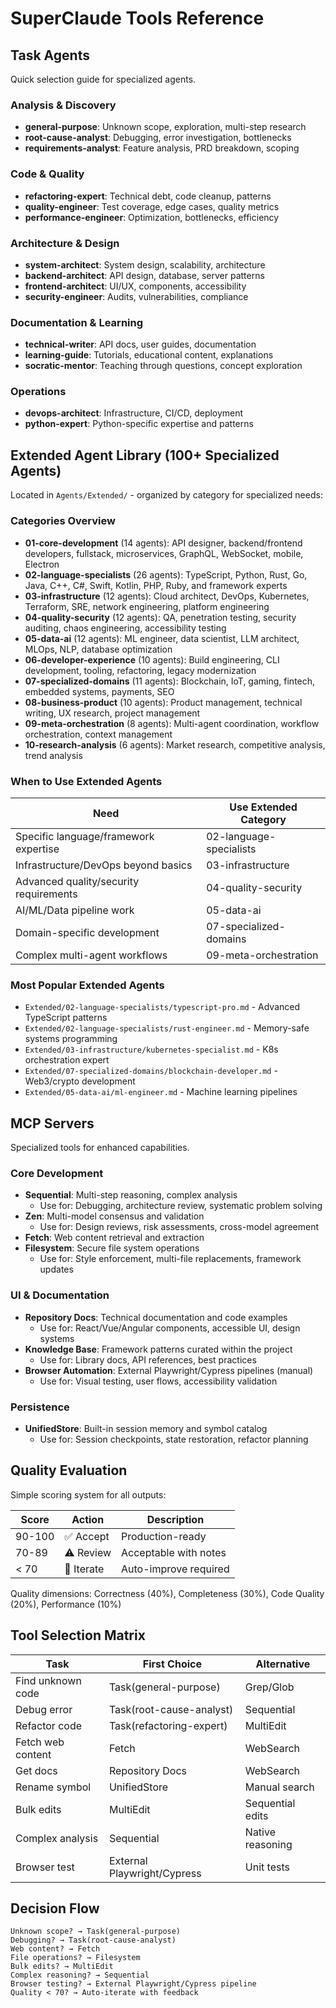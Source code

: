 # SuperClaude Tools Reference

## Task Agents
Quick selection guide for specialized agents.

### Analysis & Discovery
- **general-purpose**: Unknown scope, exploration, multi-step research
- **root-cause-analyst**: Debugging, error investigation, bottlenecks
- **requirements-analyst**: Feature analysis, PRD breakdown, scoping

### Code & Quality
- **refactoring-expert**: Technical debt, code cleanup, patterns
- **quality-engineer**: Test coverage, edge cases, quality metrics
- **performance-engineer**: Optimization, bottlenecks, efficiency

### Architecture & Design
- **system-architect**: System design, scalability, architecture
- **backend-architect**: API design, database, server patterns
- **frontend-architect**: UI/UX, components, accessibility
- **security-engineer**: Audits, vulnerabilities, compliance

### Documentation & Learning
- **technical-writer**: API docs, user guides, documentation
- **learning-guide**: Tutorials, educational content, explanations
- **socratic-mentor**: Teaching through questions, concept exploration

### Operations
- **devops-architect**: Infrastructure, CI/CD, deployment
- **python-expert**: Python-specific expertise and patterns

## Extended Agent Library (100+ Specialized Agents)

Located in `Agents/Extended/` - organized by category for specialized needs:

### Categories Overview
- **01-core-development** (14 agents): API designer, backend/frontend developers, fullstack, microservices, GraphQL, WebSocket, mobile, Electron
- **02-language-specialists** (26 agents): TypeScript, Python, Rust, Go, Java, C++, C#, Swift, Kotlin, PHP, Ruby, and framework experts
- **03-infrastructure** (12 agents): Cloud architect, DevOps, Kubernetes, Terraform, SRE, network engineering, platform engineering
- **04-quality-security** (12 agents): QA, penetration testing, security auditing, chaos engineering, accessibility testing
- **05-data-ai** (12 agents): ML engineer, data scientist, LLM architect, MLOps, NLP, database optimization
- **06-developer-experience** (10 agents): Build engineering, CLI development, tooling, refactoring, legacy modernization
- **07-specialized-domains** (11 agents): Blockchain, IoT, gaming, fintech, embedded systems, payments, SEO
- **08-business-product** (10 agents): Product management, technical writing, UX research, project management
- **09-meta-orchestration** (8 agents): Multi-agent coordination, workflow orchestration, context management
- **10-research-analysis** (6 agents): Market research, competitive analysis, trend analysis

### When to Use Extended Agents
| Need | Use Extended Category |
|------|----------------------|
| Specific language/framework expertise | 02-language-specialists |
| Infrastructure/DevOps beyond basics | 03-infrastructure |
| Advanced quality/security requirements | 04-quality-security |
| AI/ML/Data pipeline work | 05-data-ai |
| Domain-specific development | 07-specialized-domains |
| Complex multi-agent workflows | 09-meta-orchestration |

### Most Popular Extended Agents
- `Extended/02-language-specialists/typescript-pro.md` - Advanced TypeScript patterns
- `Extended/02-language-specialists/rust-engineer.md` - Memory-safe systems programming  
- `Extended/03-infrastructure/kubernetes-specialist.md` - K8s orchestration expert
- `Extended/07-specialized-domains/blockchain-developer.md` - Web3/crypto development
- `Extended/05-data-ai/ml-engineer.md` - Machine learning pipelines

## MCP Servers
Specialized tools for enhanced capabilities.

### Core Development
- **Sequential**: Multi-step reasoning, complex analysis  
  - Use for: Debugging, architecture review, systematic problem solving
- **Zen**: Multi-model consensus and validation  
  - Use for: Design reviews, risk assessments, cross-model agreement
- **Fetch**: Web content retrieval and extraction
- **Filesystem**: Secure file system operations  
  - Use for: Style enforcement, multi-file replacements, framework updates

### UI & Documentation  
- **Repository Docs**: Technical documentation and code examples  
  - Use for: React/Vue/Angular components, accessible UI, design systems
- **Knowledge Base**: Framework patterns curated within the project  
  - Use for: Library docs, API references, best practices
- **Browser Automation**: External Playwright/Cypress pipelines (manual)  
  - Use for: Visual testing, user flows, accessibility validation

### Persistence
- **UnifiedStore**: Built-in session memory and symbol catalog  
  - Use for: Session checkpoints, state restoration, refactor planning

## Quality Evaluation
Simple scoring system for all outputs:

| Score | Action | Description |
|-------|--------|-------------|
| 90-100 | ✅ Accept | Production-ready |
| 70-89 | ⚠️ Review | Acceptable with notes |
| < 70 | 🔄 Iterate | Auto-improve required |

Quality dimensions: Correctness (40%), Completeness (30%), Code Quality (20%), Performance (10%)

## Tool Selection Matrix

| Task | First Choice | Alternative |
|------|-------------|-------------|
| Find unknown code | Task(general-purpose) | Grep/Glob |
| Debug error | Task(root-cause-analyst) | Sequential |
| Refactor code | Task(refactoring-expert) | MultiEdit |
| Fetch web content | Fetch | WebSearch |
| Get docs | Repository Docs | WebSearch |
| Rename symbol | UnifiedStore | Manual search |
| Bulk edits | MultiEdit | Sequential edits |
| Complex analysis | Sequential | Native reasoning |
| Browser test | External Playwright/Cypress | Unit tests |

## Decision Flow
```
Unknown scope? → Task(general-purpose)
Debugging? → Task(root-cause-analyst)
Web content? → Fetch
File operations? → Filesystem
Bulk edits? → MultiEdit
Complex reasoning? → Sequential
Browser testing? → External Playwright/Cypress pipeline
Quality < 70? → Auto-iterate with feedback
```

